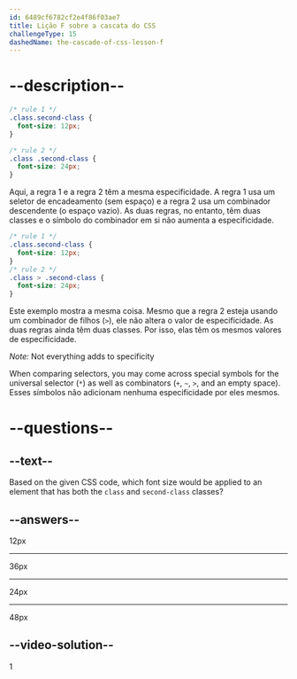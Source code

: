```yaml
---
id: 6489cf6782cf2e4f86f03ae7
title: Lição F sobre a cascata do CSS
challengeType: 15
dashedName: the-cascade-of-css-lesson-f
---
```


# --description--

```css
/* rule 1 */
.class.second-class {
  font-size: 12px;
}

/* rule 2 */
.class .second-class {
  font-size: 24px;
}
```

Aqui, a regra 1 e a regra 2 têm a mesma especificidade. A regra 1 usa um seletor de encadeamento (sem espaço) e a regra 2 usa um combinador descendente (o espaço vazio). As duas regras, no entanto, têm duas classes e o símbolo do combinador em si não aumenta a especificidade.

```css
/* rule 1 */
.class.second-class {
  font-size: 12px;
}
/* rule 2 */
.class > .second-class {
  font-size: 24px;
}
```

Este exemplo mostra a mesma coisa. Mesmo que a regra 2 esteja usando um combinador de filhos (`>`), ele não altera o valor de especificidade. As duas regras ainda têm duas classes. Por isso, elas têm os mesmos valores de especificidade.

*Note:* Not everything adds to specificity

When comparing selectors, you may come across special symbols for the universal selector (`*`) as well as combinators (`+`, `~`, `>`, and an empty space). Esses símbolos não adicionam nenhuma especificidade por eles mesmos.

# --questions--

## --text--

Based on the given CSS code, which font size would be applied to an element that has both the `class` and `second-class` classes?

## --answers--

12px

---

36px

---

24px

---

48px

## --video-solution--

1
